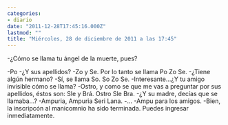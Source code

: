 ```yaml
---
categories:
- diario
date: "2011-12-28T17:45:16.000Z"
lastmod: ""
title: "Miércoles, 28 de diciembre de 2011 a las 17:45"
---
```


-¿Cómo se llama tu ángel de la muerte, pues?

-Po
-¿Y sus apellidos?
-Zo y Se. Por lo tanto se llama Po Zo Se.
-¿Tiene algún hermano?
-Sí­, se llama So. So Zo Se.
-Interesante...¿Y tu amigo invisible cómo se llama?
-Ostro, y como se que me vas a preguntar por sus apellidos, éstos son: Sle y Brá. Ostro Sle Bra.
-¿Y su madre, decí­as que se llamaba...?
-Ampuria, Ampuria Seri Lana.
-...
-Ampu para los amigos.
-Bien, la inscripcón al manicomnio ha sido terminada. Puedes ingresar inmediatamente.